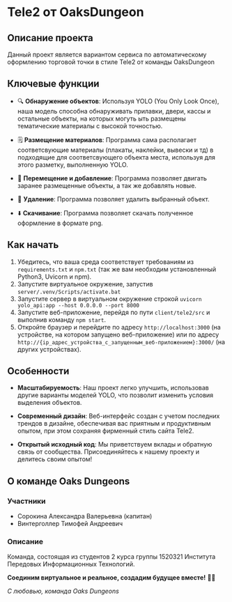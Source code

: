 # Tele2 от OaksDungeon
## Описание проекта

Данный проект является вариантом сервиса по автоматическому оформлению торговой точки в стиле Tele2 от команды OaksDungeon

## Ключевые функции

- 🔍 **Обнаружение объектов**: Используя YOLO (You Only Look Once), наша модель способна обнаруживать прилавки, двери, кассы и остальные объекты, на которых могуть ыть размещены тематические материалы с высокой точностью.
  
- 🗒️ **Размещение материалов**: Программа сама располагает соответсвующие материалы (плакаты, наклейки, вывески и тд) в подходящие для соответсвующего объекта места, используя для этого разметку, выполненную YOLO.

- 🫳 **Перемещение и добавление**: Программа позволяет двигать заранее размещенные объекты, а так же добавлять новые.

- 🚮 **Удаление**: Программа позволяет удалить выбранный объект.

- ⬇️ **Скачивание**: Программа позволяет скачать полученное оформление в формате png.

## Как начать

1. Убедитесь, что ваша среда соответствует требованиям из `requirements.txt` и `npm.txt` (так же вам необходим установленный Python3, Uvicorn и npm).
2. Запустите виртуальное окружение, запустив `server/.venv/Scripts/activate.bat`
3. Запустите сервер в виртуальном окружение строкой `uvicorn yolo_api:app --host 0.0.0.0 --port 8000`
4. Запустите веб-приложение, перейдя по пути `client/tele2/src` и выполнив команду `npm start`.
5. Откройте браузер и перейдите по адресу `http://localhost:3000` (на устройстве, на котором запущено веб-приложение) или по адресу `http://{ip_адрес_устройства_с_запущенным_веб-приложением}:3000/` (на других устройствах).

## Особенности

- **Масштабируемость**: Наш проект легко улучшить, использовав другие варианты моделей YOLO, что позволит изменить условия выделения объектов.

- **Современный дизайн**: Веб-интерфейс создан с учетом последних трендов в дизайне, обеспечивая вас приятным и продуктивным опытом, при этом сохраняя фирменный стиль сайта Tele2.

- **Открытый исходный код**: Мы приветствуем вклады и обратную связь от сообщества. Присоединяйтесь к нашему проекту и делитесь своим опытом!

## О команде Oaks Dungeons
### Участники
- Сорокина Александра Валерьевна (капитан)
- Винтерголлер Тимофей Андреевич

### Описание
Команда, состоящая из студентов 2 курса группы 1520321 Института Передовых Информационных Технологий.

**Соединим виртуальное и реальное, создадим будущее вместе!** 🚀🌟

*С любовью, команда Oaks Dungeons*

